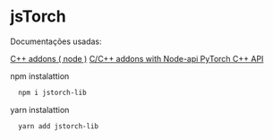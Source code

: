 # jsTorch

Documentações usadas:

<a href="https://nodejs.org/api/addons.html">C++ addons ( node )</a>
<a href="https://nodejs.org/api/n-api.html"> C/C++ addons with Node-api </a>
<a href="https://pytorch.org/cppdocs/api/library_root.html">PyTorch C++ API</a>

npm instalattion
```bash
  npm i jstorch-lib
```

yarn instalattion
```bash
  yarn add jstorch-lib
```
